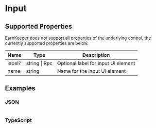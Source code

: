 # Input

## Supported Properties

EarnKeeper does not support all properties of the underlying control, the currently supported properties are below.

| Name                 | Type          | Description                                    |
| -------------------- | ------------- | -----------                                    |
| label?               | string \| Rpc |  Optional label for input UI element           |
| name                 | string        | Name for the input UI element                  |

## Examples

### JSON

```json
```

### TypeScript

```javascript
```
